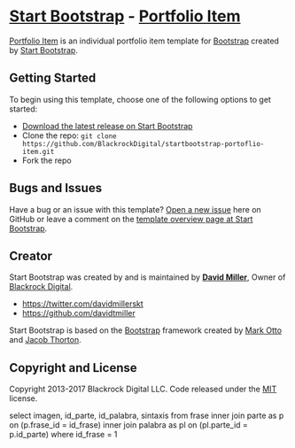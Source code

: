 # [Start Bootstrap](http://startbootstrap.com/) - [Portfolio Item](http://startbootstrap.com/template-overviews/portfolio-item/)

[Portfolio Item](http://startbootstrap.com/template-overviews/portfolio-item/) is an individual portfolio item template for [Bootstrap](http://getbootstrap.com/) created by [Start Bootstrap](http://startbootstrap.com/).

## Getting Started

To begin using this template, choose one of the following options to get started:
* [Download the latest release on Start Bootstrap](http://startbootstrap.com/template-overviews/portoflio-item/)
* Clone the repo: `git clone https://github.com/BlackrockDigital/startbootstrap-portoflio-item.git`
* Fork the repo

## Bugs and Issues

Have a bug or an issue with this template? [Open a new issue](https://github.com/BlackrockDigital/startbootstrap-portoflio-item/issues) here on GitHub or leave a comment on the [template overview page at Start Bootstrap](http://startbootstrap.com/template-overviews/portoflio-item/).

## Creator

Start Bootstrap was created by and is maintained by **[David Miller](http://davidmiller.io/)**, Owner of [Blackrock Digital](http://blackrockdigital.io/).

* https://twitter.com/davidmillerskt
* https://github.com/davidtmiller

Start Bootstrap is based on the [Bootstrap](http://getbootstrap.com/) framework created by [Mark Otto](https://twitter.com/mdo) and [Jacob Thorton](https://twitter.com/fat).

## Copyright and License

Copyright 2013-2017 Blackrock Digital LLC. Code released under the [MIT](https://github.com/BlackrockDigital/startbootstrap-portoflio-item/blob/gh-pages/LICENSE) license.

select imagen, id_parte, id_palabra, sintaxis
from frase 
inner join parte as p on (p.frase_id = id_frase)
inner join palabra as pl on (pl.parte_id = p.id_parte)
where id_frase = 1